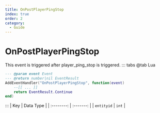 ```yaml
---
title: OnPostPlayerPingStop
index: true
order: 2
category:
  - Guide
---
```


# OnPostPlayerPingStop
This event is triggered after player_ping_stop is triggered.
::: tabs
@tab Lua
```lua
--- @param event Event
--- @return number|nil EventResult
AddEventHandler("OnPostPlayerPingStop", function(event)
    --[[ ... ]]
    return EventResult.Continue
end)
```

:::
|     Key    | Data Type |
| :--------: | :-------: |
| `entityid` |   `int`   |